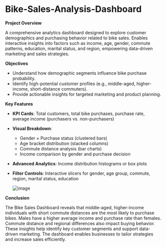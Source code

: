 # Bike-Sales-Analysis-Dashboard

**Project Overview**

A comprehensive analytics dashboard designed to explore customer demographics and purchasing behavior related to bike sales. Enables interactive insights into factors such as income, age, gender, commute patterns, education, marital status, and region, empowering data-driven marketing and sales strategies.

**Objectives**

* Understand how demographic segments influence bike purchase probability.
* Identify high-potential customer profiles (e.g., middle-aged, higher-income, short-distance commuters).
* Provide actionable insights for targeted marketing and product planning.

**Key Features**

* **KPI Cards**: Total customers, total bike purchases, purchase rate, average income (purchasers vs. non-purchasers)
* **Visual Breakdown**:

  * Gender × Purchase status (clustered bars)
  * Age bracket distribution (stacked columns)
  * Commute distance analysis (bar charts)
  * Income comparison by gender and purchase decision
* **Advanced Analytics**: Income distribution histograms or box plots
* **Filter Controls**: Interactive slicers for gender, age group, commute, region, marital status, education

  ![image](https://github.com/user-attachments/assets/a2c3bc49-2a3e-4ec5-b28b-c96a1dfe484e)


**Conclusion**

The Bike Sales Dashboard reveals that middle-aged, higher-income individuals with short commute distances are the most likely to purchase bikes. Males have a higher average income and purchase rate than females. Commute distance and regional differences also impact buying behavior. These insights help identify key customer segments and support data-driven marketing. The dashboard enables businesses to tailor strategies and increase sales efficiently.



